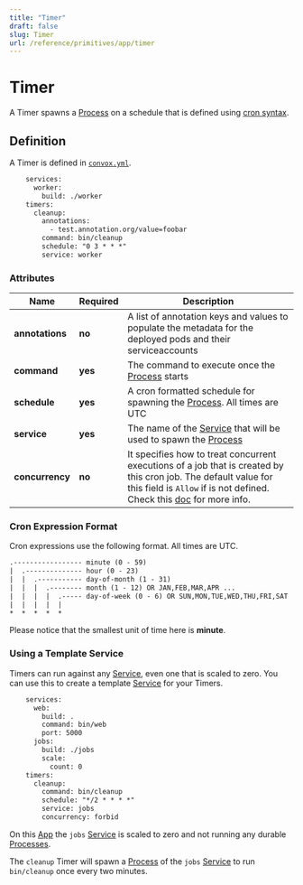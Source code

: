 ```yaml
---
title: "Timer"
draft: false
slug: Timer
url: /reference/primitives/app/timer
---
```

# Timer

A Timer spawns a [Process](/reference/primitives/app/process) on a schedule that is defined using [cron syntax](https://crontab.guru).

## Definition

A Timer is defined in [`convox.yml`](/configuration/convox-yml).
```html
    services:
      worker:
        build: ./worker
    timers:
      cleanup:
        annotations:
          - test.annotation.org/value=foobar
        command: bin/cleanup
        schedule: "0 3 * * *"
        service: worker
```
### Attributes

| Name       | Required | Description                                                                                |
| ---------- | -------- | ------------------------------------------------------------------------------------------ |
| **annotations** | **no**     | A list of annotation keys and values to populate the metadata for the deployed pods and their serviceaccounts |
| **command**      | **yes**  | The command to execute once the [Process](/reference/primitives/app/process) starts                               |
| **schedule**     | **yes**  | A cron formatted schedule for spawning the [Process](/reference/primitives/app/process). All times are UTC        |
| **service**      | **yes**  | The name of the [Service](/reference/primitives/app/service) that will be used to spawn the [Process](/reference/primitives/app/process) |
| **concurrency**  | **no**   | It specifies how to treat concurrent executions of a job that is created by this cron job. The default value for this field is `Allow` if is not defined. Check this [doc](https://kubernetes.io/docs/tasks/job/automated-tasks-with-cron-jobs/#concurrency-policy) for more info. |

### Cron Expression Format

Cron expressions use the following format. All times are UTC.

```html
.----------------- minute (0 - 59)
|  .-------------- hour (0 - 23)
|  |  .----------- day-of-month (1 - 31)
|  |  |  .-------- month (1 - 12) OR JAN,FEB,MAR,APR ...
|  |  |  |  .----- day-of-week (0 - 6) OR SUN,MON,TUE,WED,THU,FRI,SAT
|  |  |  |  |
*  *  *  *  *
```

Please notice that the smallest unit of time here is **minute**.

### Using a Template Service

Timers can run against any [Service](/reference/primitives/app/service), even one that is scaled to zero. You can use this to create a
template [Service](/reference/primitives/app/service) for your Timers.
```html
    services:
      web:
        build: .
        command: bin/web
        port: 5000
      jobs:
        build: ./jobs
        scale:
          count: 0
    timers:
      cleanup:
        command: bin/cleanup
        schedule: "*/2 * * * *"
        service: jobs
        concurrency: forbid
```
On this [App](..) the `jobs` [Service](/reference/primitives/app/service) is scaled to zero and not running any durable
[Processes](/reference/primitives/app/process).

The `cleanup` Timer will spawn a [Process](/reference/primitives/app/process) of the `jobs` [Service](/reference/primitives/app/service) to run
`bin/cleanup` once every two minutes.
